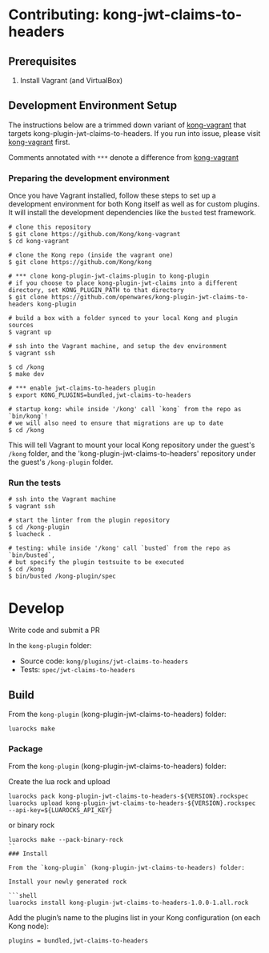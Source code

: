 # Contributing: kong-jwt-claims-to-headers

## Prerequisites

1. Install Vagrant (and VirtualBox)

## Development Environment Setup

The instructions below are a trimmed down variant of [kong-vagrant](https://github.com/Kong/kong-vagrant/) that targets kong-plugin-jwt-claims-to-headers. If you run into issue, please visit [kong-vagrant](https://github.com/Kong/kong-vagrant/) first.

Comments annotated with `***` denote a difference from [kong-vagrant](https://github.com/Kong/kong-vagrant/)

### Preparing the development environment

Once you have Vagrant installed, follow these steps to set up a development
environment for both Kong itself as well as for custom plugins. It will
install the development dependencies like the `busted` test framework.

```shell
# clone this repository
$ git clone https://github.com/Kong/kong-vagrant
$ cd kong-vagrant

# clone the Kong repo (inside the vagrant one)
$ git clone https://github.com/Kong/kong

# *** clone kong-plugin-jwt-claims-plugin to kong-plugin
# if you choose to place kong-plugin-jwt-claims into a different directory, set KONG_PLUGIN_PATH to that directory
$ git clone https://github.com/openwares/kong-plugin-jwt-claims-to-headers kong-plugin

# build a box with a folder synced to your local Kong and plugin sources
$ vagrant up

# ssh into the Vagrant machine, and setup the dev environment
$ vagrant ssh

$ cd /kong
$ make dev

# *** enable jwt-claims-to-headers plugin
$ export KONG_PLUGINS=bundled,jwt-claims-to-headers

# startup kong: while inside '/kong' call `kong` from the repo as `bin/kong`!
# we will also need to ensure that migrations are up to date
$ cd /kong
```

This will tell Vagrant to mount your local Kong repository under the guest's
`/kong` folder, and the 'kong-plugin-jwt-claims-to-headers' repository under the
guest's `/kong-plugin` folder.

### Run the tests

```shell
# ssh into the Vagrant machine
$ vagrant ssh

# start the linter from the plugin repository
$ cd /kong-plugin
$ luacheck .

# testing: while inside '/kong' call `busted` from the repo as `bin/busted`,
# but specify the plugin testsuite to be executed
$ cd /kong
$ bin/busted /kong-plugin/spec
```

# Develop

Write code and submit a PR

In the `kong-plugin` folder:

- Source code: `kong/plugins/jwt-claims-to-headers`
- Tests: `spec/jwt-claims-to-headers`

## Build

From the `kong-plugin` (kong-plugin-jwt-claims-to-headers) folder:

```shell
luarocks make
```

### Package

From the `kong-plugin` (kong-plugin-jwt-claims-to-headers) folder:

Create the lua rock and upload

```shell
luarocks pack kong-plugin-jwt-claims-to-headers-${VERSION}.rockspec
luarocks upload kong-plugin-jwt-claims-to-headers-${VERSION}.rockspec --api-key=${LUAROCKS_API_KEY}
```

or binary rock

```shell
luarocks make --pack-binary-rock
``
### Install

From the `kong-plugin` (kong-plugin-jwt-claims-to-headers) folder:

Install your newly generated rock

```shell
luarocks install kong-plugin-jwt-claims-to-headers-1.0.0-1.all.rock
```

Add the plugin’s name to the plugins list in your Kong configuration (on each Kong node):

```shell
plugins = bundled,jwt-claims-to-headers
```

